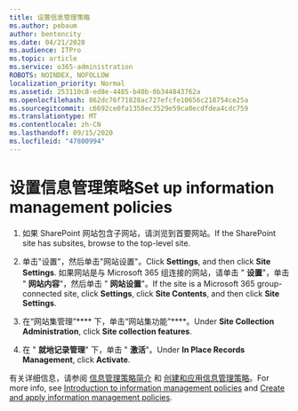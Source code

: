 ```yaml
---
title: 设置信息管理策略
ms.author: pebaum
author: bentoncity
ms.date: 04/21/2020
ms.audience: ITPro
ms.topic: article
ms.service: o365-administration
ROBOTS: NOINDEX, NOFOLLOW
localization_priority: Normal
ms.assetid: 253110c8-ed8e-4485-b40b-0b344843762a
ms.openlocfilehash: 862dc76f71828ac727efcfe10656c218754ce25a
ms.sourcegitcommit: c6692ce0fa1358ec3529e59ca0ecdfdea4cdc759
ms.translationtype: MT
ms.contentlocale: zh-CN
ms.lasthandoff: 09/15/2020
ms.locfileid: "47800994"
---
```

# <a name="set-up-information-management-policies"></a><span data-ttu-id="f4bb8-102">设置信息管理策略</span><span class="sxs-lookup"><span data-stu-id="f4bb8-102">Set up information management policies</span></span>

1. <span data-ttu-id="f4bb8-103">如果 SharePoint 网站包含子网站，请浏览到首要网站。</span><span class="sxs-lookup"><span data-stu-id="f4bb8-103">If the SharePoint site has subsites, browse to the top-level site.</span></span>
    
2. <span data-ttu-id="f4bb8-104">单击"设置"，然后单击"网站设置"。</span><span class="sxs-lookup"><span data-stu-id="f4bb8-104">Click **Settings**, and then click **Site Settings**.</span></span> <span data-ttu-id="f4bb8-105">如果网站是与 Microsoft 365 组连接的网站，请单击 " **设置**"，单击 " **网站内容**"，然后单击 " **网站设置**"。</span><span class="sxs-lookup"><span data-stu-id="f4bb8-105">If the site is a Microsoft 365 group-connected site, click **Settings**, click **Site Contents**, and then click **Site Settings**.</span></span>
    
3. <span data-ttu-id="f4bb8-106">在“网站集管理”\*\*\*\* 下，单击“网站集功能”\*\*\*\*。</span><span class="sxs-lookup"><span data-stu-id="f4bb8-106">Under **Site Collection Administration**, click **Site collection features**.</span></span>
    
4. <span data-ttu-id="f4bb8-107">在 " **就地记录管理**" 下，单击 " **激活**"。</span><span class="sxs-lookup"><span data-stu-id="f4bb8-107">Under **In Place Records Management**, click **Activate**.</span></span>
    
<span data-ttu-id="f4bb8-108">有关详细信息，请参阅 [信息管理策略简介](https://go.microsoft.com/fwlink/?linkid=404239) 和 [创建和应用信息管理策略](https://go.microsoft.com/fwlink/?linkid=2003916)。</span><span class="sxs-lookup"><span data-stu-id="f4bb8-108">For more info, see [Introduction to information management policies](https://go.microsoft.com/fwlink/?linkid=404239) and [Create and apply information management policies](https://go.microsoft.com/fwlink/?linkid=2003916).</span></span>
  

